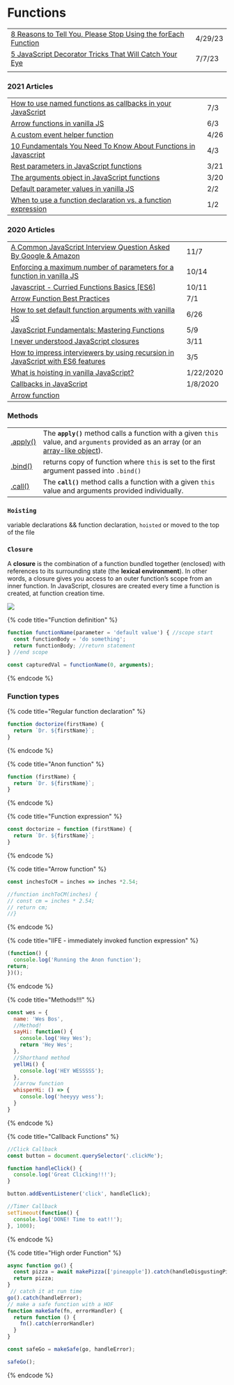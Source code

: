 # Functions

|                                                                                                                                                                               |         |
| ----------------------------------------------------------------------------------------------------------------------------------------------------------------------------- | ------- |
| [8 Reasons to Tell You, Please Stop Using the forEach Function](https://javascript.plainenglish.io/8-reasons-to-tell-you-please-stop-using-the-foreach-function-1b567f33fb91) | 4/29/23 |
| [5 JavaScript Decorator Tricks That Will Catch Your Eye](https://javascript.plainenglish.io/5-javascript-decorator-tricks-that-will-catch-your-eye-a31a717f5497)              | 7/7/23  |
|                                                                                                                                                                               |         |

### 2021 Articles

|                                                                                                                                                                             |      |
| --------------------------------------------------------------------------------------------------------------------------------------------------------------------------- | ---- |
| [How to use named functions as callbacks in your JavaScript](https://gomakethings.com/how-to-use-named-functions-as-callbacks-in-your-javascript/)                          | 7/3  |
| [Arrow functions in vanilla JS](https://gomakethings.com/arrow-functions-in-vanilla-js/)                                                                                    | 6/3  |
| [A custom event helper function](https://gomakethings.com/a-custom-event-helper-function/)                                                                                  | 4/26 |
| [10 Fundamentals You Need To Know About Functions in Javascript](https://betterprogramming.pub/10-fundamentals-you-need-to-know-about-functions-in-javascript-8e74579b7a9a) | 4/3  |
| [Rest parameters in JavaScript functions](https://gomakethings.com/rest-parameters-in-javascript-functions/)                                                                | 3/21 |
| [The arguments object in JavaScript functions](https://gomakethings.com/the-arguments-object-in-javascript-functions/)                                                      | 3/20 |
| [Default parameter values in vanilla JS](https://gomakethings.com/default-parameter-values-in-vanilla-js/)                                                                  | 2/2  |
| [When to use a function declaration vs. a function expression](https://medium.com/free-code-camp/when-to-use-a-function-declarations-vs-a-function-expression-70f15152a0a0) | 1/2  |

### 2020 Articles

|                                                                                                                                                                                                                 |           |
| --------------------------------------------------------------------------------------------------------------------------------------------------------------------------------------------------------------- | --------- |
| [A Common JavaScript Interview Question Asked By Google & Amazon](https://medium.com/javascript-in-plain-english/a-common-javascript-interview-question-asked-by-google-amazon-f18a260dabde)                    | 11/7      |
| [Enforcing a maximum number of parameters for a function in vanilla JS](https://gomakethings.com/enforcing-a-maximum-number-of-parameters-for-a-function-in-vanilla-js/)                                        | 10/14     |
| [Javascript - Curried Functions Basics \[ES6\]](https://medium.com/dev-genius/javascript-curried-functions-basics-es6-4831394841b6)                                                                             | 10/11     |
| [Arrow Function Best Practices](https://zellwk.com/blog/arrow-function-best-practices/?ck\_subscriber\_id=420572458)                                                                                            | 7/1       |
| [How to set default function arguments with vanilla JS](https://gomakethings.com/how-to-set-default-function-arguments-with-vanilla-js/?mc\_cid=a7ea7d7fc6\&mc\_eid=\[UNIQID])                                  | 6/26      |
| [JavaScript Fundamentals: Mastering Functions](https://itnext.io/javascript-fundamentals-mastering-functions-351594da10f5)                                                                                      | 5/9       |
| [I never understood JavaScript closures](http://pop.frontendweekly.co/ZZDFJ3?utm\_campaign=Frontend%2BWeekly\&utm\_medium=email\&utm\_source=Frontend\_Weekly\_193)                                             | 3/11      |
| [How to impress interviewers by using recursion in JavaScript with ES6 features](https://medium.com/free-code-camp/how-to-impress-interviewers-by-using-recursion-in-javascript-with-es6-features-a14c763110d7) | 3/5       |
| [What is hoisting in vanilla JavaScript?](https://gomakethings.com/what-is-hoisting-in-vanilla-javascript/?mc\_cid=1303dffebc\&mc\_eid=e9174ba77f)                                                              | 1/22/2020 |
| [Callbacks in JavaScript](https://zellwk.com/blog/callbacks/?ck\_subscriber\_id=420572458)                                                                                                                      | 1/8/2020  |
| [Arrow function](https://developer.mozilla.org/en-US/docs/Web/JavaScript/Reference/Functions/Arrow\_functions)                                                                                                  |           |

### Methods

|                                                                                                              |                                                                                                                                                                                                                                                               |
| ------------------------------------------------------------------------------------------------------------ | ------------------------------------------------------------------------------------------------------------------------------------------------------------------------------------------------------------------------------------------------------------- |
| [.apply()](https://developer.mozilla.org/en-US/docs/Web/JavaScript/Reference/Global\_Objects/Function/apply) | The **`apply()`** method calls a function with a given `this` value, and `arguments` provided as an array (or an [array-like object](https://developer.mozilla.org/en-US/docs/Web/JavaScript/Guide/Indexed\_collections#Working\_with\_array-like\_objects)). |
| [.bind()](https://developer.mozilla.org/en-US/docs/Web/JavaScript/Reference/Global\_Objects/Function/bind)   | returns copy of function where `this` is set to the first argument passed into `.bind()`                                                                                                                                                                      |
| [.call()](https://developer.mozilla.org/en-US/docs/Web/JavaScript/Reference/Global\_Objects/Function/call)   | The **`call()`** method calls a function with a given `this` value and arguments provided individually.                                                                                                                                                       |

### `Hoisting`

variable declarations && function declaration, `hoisted` or moved to the top of the file

### `Closure`

A **closure** is the combination of a function bundled together (enclosed) with references to its surrounding state (the **lexical environment**). In other words, a closure gives you access to an outer function’s scope from an inner function. In JavaScript, closures are created every time a function is created, at function creation time.

![](../.gitbook/assets/screen-shot-2019-12-16-at-11.20.52-am.png)

{% code title="Function definition" %}
```javascript
function functionName(parameter = 'default value') { //scope start
  const functionBody = 'do something';
  return functionBody; //return statement
} //end scope

const capturedVal = functionName(0, arguments);
```
{% endcode %}

### Function types

{% code title="Regular function declaration" %}
```javascript
function doctorize(firstName) {
  return `Dr. ${firstName}`;
}
```
{% endcode %}

{% code title="Anon function" %}
```javascript
function (firstName) {
  return `Dr. ${firstName}`;
}
```
{% endcode %}

{% code title="Function expression" %}
```javascript
const doctorize = function (firstName) {
  return `Dr. ${firstName}`;
}
```
{% endcode %}

{% code title="Arrow function" %}
```javascript
const inchesToCM = inches => inches *2.54;

//function inchToCM(inches) {
// const cm = inches * 2.54;
// return cm;
//}
```
{% endcode %}

{% code title="IIFE - immediately invoked function expression" %}
```javascript
(function() {
  console.log('Running the Anon function');
return;
})();
```
{% endcode %}

{% code title="Methods!!!" %}
```javascript
const wes = {
  name: 'Wes Bos',
  //Method!
  sayHi: function() {
    console.log('Hey Wes');
    return 'Hey Wes';
  },
  //Shorthand method
  yellHi() {
    console.log('HEY WESSSSS');
  },
  //arrow function
  whisperHi: () => {
    console.log('heeyyy wess');
  }
}
```
{% endcode %}

{% code title="Callback Functions" %}
```javascript
//Click Callback
const button = document.querySelector('.clickMe');

function handleClick() {
  console.log('Great Clicking!!!');
}

button.addEventListener('click', handleClick);

//Timer Callback
setTimeout(function() {
  console.log('DONE! Time to eat!!');
}, 1000);
```
{% endcode %}

{% code title="High order Function" %}
```javascript
async function go() {
  const pizza = await makePizza(['pineapple']).catch(handleDisgustingPizza);
  return pizza;
}
 // catch it at run time
go().catch(handleError);
// make a safe function with a HOF
function makeSafe(fn, errorHandler) {
  return function () {
    fn().catch(errorHandler)
  }
}

const safeGo = makeSafe(go, handleError);

safeGo();
```
{% endcode %}
